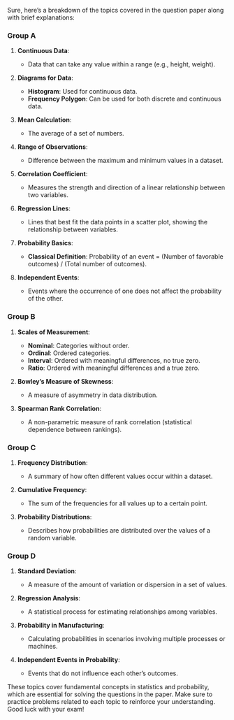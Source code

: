 
Sure, here’s a breakdown of the topics covered in the question paper along with brief explanations:

### Group A

1. **Continuous Data**:
   - Data that can take any value within a range (e.g., height, weight).

2. **Diagrams for Data**:
   - **Histogram**: Used for continuous data.
   - **Frequency Polygon**: Can be used for both discrete and continuous data.

3. **Mean Calculation**:
   - The average of a set of numbers.

4. **Range of Observations**:
   - Difference between the maximum and minimum values in a dataset.

5. **Correlation Coefficient**:
   - Measures the strength and direction of a linear relationship between two variables.

6. **Regression Lines**:
   - Lines that best fit the data points in a scatter plot, showing the relationship between variables.

7. **Probability Basics**:
   - **Classical Definition**: Probability of an event = (Number of favorable outcomes) / (Total number of outcomes).

8. **Independent Events**:
   - Events where the occurrence of one does not affect the probability of the other.

### Group B

1. **Scales of Measurement**:
   - **Nominal**: Categories without order.
   - **Ordinal**: Ordered categories.
   - **Interval**: Ordered with meaningful differences, no true zero.
   - **Ratio**: Ordered with meaningful differences and a true zero.

2. **Bowley’s Measure of Skewness**:
   - A measure of asymmetry in data distribution.

3. **Spearman Rank Correlation**:
   - A non-parametric measure of rank correlation (statistical dependence between rankings).

### Group C

1. **Frequency Distribution**:
   - A summary of how often different values occur within a dataset.

2. **Cumulative Frequency**:
   - The sum of the frequencies for all values up to a certain point.

3. **Probability Distributions**:
   - Describes how probabilities are distributed over the values of a random variable.

### Group D

1. **Standard Deviation**:
   - A measure of the amount of variation or dispersion in a set of values.

2. **Regression Analysis**:
   - A statistical process for estimating relationships among variables.

3. **Probability in Manufacturing**:
   - Calculating probabilities in scenarios involving multiple processes or machines.

4. **Independent Events in Probability**:
   - Events that do not influence each other’s outcomes.

These topics cover fundamental concepts in statistics and probability, which are essential for solving the questions in the paper. Make sure to practice problems related to each topic to reinforce your understanding. Good luck with your exam!

